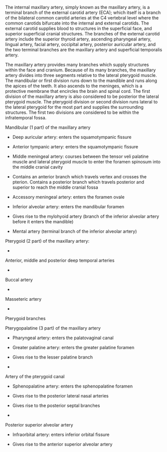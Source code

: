 The internal maxillary artery, simply known as the maxillary artery, is a terminal branch of the external carotid artery (ECA); which itself is a branch of the bilateral common carotid arteries at the C4 vertebral level where the common carotids bifurcate into the internal and external carotids. The external carotid supplies blood to structures in the superficial face, and superior superficial cranial structures. The branches of the external carotid artery include the superior thyroid artery, ascending pharyngeal artery, lingual artery, facial artery, occipital artery, posterior auricular artery, and the two terminal branches are the maxillary artery and superficial temporalis artery.

The maxillary artery provides many branches which supply structures within the face and cranium. Because of its many branches, the maxillary artery divides into three segments relative to the lateral pterygoid muscle. The mandibular or first division runs down to the mandible and runs along the apices of the teeth. It also ascends to the meninges, which is a protective membrane that encircles the brain and spinal cord. The first division of the maxillary artery is also considered to be posterior the lateral pterygoid muscle. The pterygoid division or second division runs lateral to the lateral pterygoid for the most part and supplies the surrounding structures. The first two divisions are considered to be within the infratemporal fossa.

Mandibular (1 part) of the maxillary artery

- Deep auricular artery: enters the squamotympanic fissure

- Anterior tympanic artery: enters the squamotympanic fissure

- Middle meningeal artery: courses between the tensor veli palatine muscle and lateral pterygoid muscle to enter the foramen spinosum into the middle cranial cavity

- Contains an anterior branch which travels vertex and crosses the pterion. Contains a posterior branch which travels posterior and superior to reach the middle cranial fossa

- Accessory meningeal artery: enters the foramen ovale

- Inferior alveolar artery: enters the mandibular foramen

- Gives rise to the mylohyoid artery (branch of the inferior alveolar artery before it enters the mandible)
- Mental artery (terminal branch of the inferior alveolar artery)

Pterygoid (2 part) of the maxillary artery:

- 
Anterior, middle and posterior deep temporal arteries

- 
Buccal artery

- 
Masseteric artery

- 
Pterygoid branches

Pterygopalatine (3 part) of the maxillary artery

- Pharyngeal artery: enters the palatovaginal canal

- Greater palatine artery: enters the greater palatine foramen

- Gives rise to the lesser palatine branch

- 
Artery of the pterygoid canal

- Sphenopalatine artery: enters the sphenopalatine foramen

- Gives rise to the posterior lateral nasal arteries
- Gives rise to the posterior septal branches

- 
Posterior superior alveolar artery

- Infraorbital artery: enters inferior orbital fissure

- Gives rise to the anterior superior alveolar artery